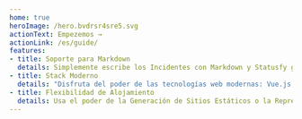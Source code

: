 ```yaml
---
home: true
heroImage: /hero.bvdrsr4sre5.svg
actionText: Empezemos →
actionLink: /es/guide/
features:
- title: Soporte para Markdown
  details: Simplemente escribe los Incidentes con Markdown y Statusfy generará un conjunto de contenido HTML. Todas las características del formato de Markdown de GitHub son compatibles.
- title: Stack Moderno
  details: "Disfruta del poder de las tecnologías web modernas: Vue.js, Webpack y JavaScript . Escribe estilos CSS con tus preprocesadores favoritos como Sass, Less o Stylus con prefijo automático."
- title: Flexibilidad de Alojamiento
  details: Usa el poder de la Generación de Sitios Estáticos o la Representación del lado del Servidor, de modo que puede implementarse fácilmente en una variedad de servicios de hospedaje sin costos elevados de servidor.
---
```


<Subscribe />

<!-- Footer Component -->
<Footer />

